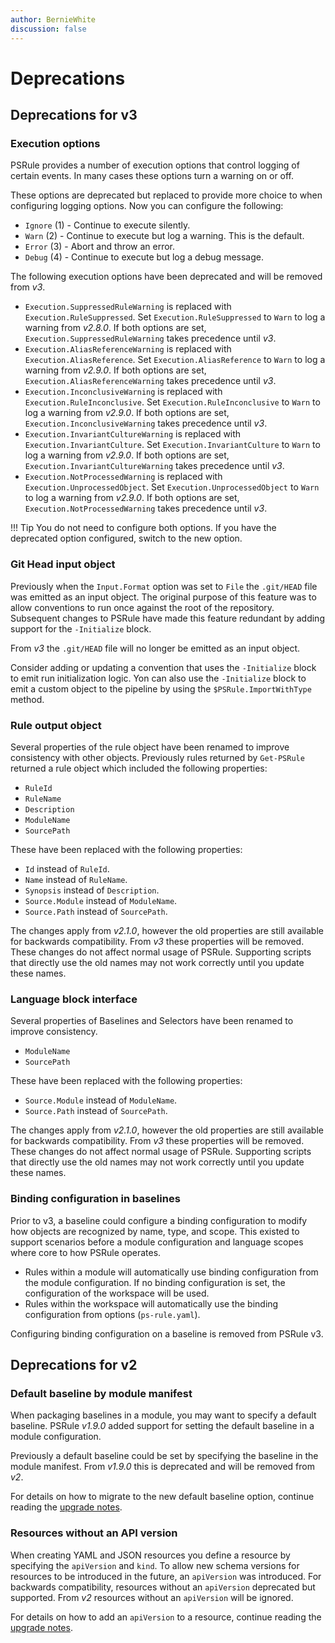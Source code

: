 ```yaml
---
author: BernieWhite
discussion: false
---
```


# Deprecations

## Deprecations for v3

### Execution options

PSRule provides a number of execution options that control logging of certain events.
In many cases these options turn a warning on or off.

These options are deprecated but replaced to provide more choice to when configuring logging options.
Now you can configure the following:

- `Ignore` (1) - Continue to execute silently.
- `Warn` (2) - Continue to execute but log a warning.
  This is the default.
- `Error` (3) - Abort and throw an error.
- `Debug` (4) - Continue to execute but log a debug message.

The following execution options have been deprecated and will be removed from _v3_.

- `Execution.SuppressedRuleWarning` is replaced with `Execution.RuleSuppressed`.
  Set `Execution.RuleSuppressed` to `Warn` to log a warning from _v2.8.0_.
  If both options are set, `Execution.SuppressedRuleWarning` takes precedence until _v3_.
- `Execution.AliasReferenceWarning` is replaced with `Execution.AliasReference`.
  Set `Execution.AliasReference` to `Warn` to log a warning from _v2.9.0_.
  If both options are set, `Execution.AliasReferenceWarning` takes precedence until _v3_.
- `Execution.InconclusiveWarning` is replaced with `Execution.RuleInconclusive`.
  Set `Execution.RuleInconclusive` to `Warn` to log a warning from _v2.9.0_.
  If both options are set, `Execution.InconclusiveWarning` takes precedence until _v3_.
- `Execution.InvariantCultureWarning` is replaced with `Execution.InvariantCulture`.
  Set `Execution.InvariantCulture` to `Warn` to log a warning from _v2.9.0_.
  If both options are set, `Execution.InvariantCultureWarning` takes precedence until _v3_.
- `Execution.NotProcessedWarning` is replaced with `Execution.UnprocessedObject`.
  Set `Execution.UnprocessedObject` to `Warn` to log a warning from _v2.9.0_.
  If both options are set, `Execution.NotProcessedWarning` takes precedence until _v3_.

!!! Tip
    You do not need to configure both options.
    If you have the deprecated option configured, switch to the new option.

### Git Head input object

Previously when the `Input.Format` option was set to `File` the `.git/HEAD` file was emitted as an input object.
The original purpose of this feature was to allow conventions to run once against the root of the repository.
Subsequent changes to PSRule have made this feature redundant by adding support for the `-Initialize` block.

From _v3_ the `.git/HEAD` file will no longer be emitted as an input object.

Consider adding or updating a convention that uses the `-Initialize` block to emit run initialization logic.
Yon can also use the `-Initialize` block to emit a custom object to the pipeline by using the `$PSRule.ImportWithType` method.

### Rule output object

Several properties of the rule object have been renamed to improve consistency with other objects.
Previously rules returned by `Get-PSRule` returned a rule object which included the following properties:

- `RuleId`
- `RuleName`
- `Description`
- `ModuleName`
- `SourcePath`

These have been replaced with the following properties:

- `Id` instead of `RuleId`.
- `Name` instead of `RuleName`.
- `Synopsis` instead of `Description`.
- `Source.Module` instead of `ModuleName`.
- `Source.Path` instead of `SourcePath`.

The changes apply from _v2.1.0_, however the old properties are still available for backwards compatibility.
From _v3_ these properties will be removed.
These changes do not affect normal usage of PSRule.
Supporting scripts that directly use the old names may not work correctly until you update these names.

### Language block interface

Several properties of Baselines and Selectors have been renamed to improve consistency.

- `ModuleName`
- `SourcePath`

These have been replaced with the following properties:

- `Source.Module` instead of `ModuleName`.
- `Source.Path` instead of `SourcePath`.

The changes apply from _v2.1.0_, however the old properties are still available for backwards compatibility.
From _v3_ these properties will be removed.
These changes do not affect normal usage of PSRule.
Supporting scripts that directly use the old names may not work correctly until you update these names.

### Binding configuration in baselines

Prior to v3, a baseline could configure a binding configuration to modify how objects are recognized by name, type, and scope.
This existed to support scenarios before a module configuration and language scopes where core to how PSRule operates.

- Rules within a module will automatically use binding configuration from the module configuration.
  If no binding configuration is set, the configuration of the workspace will be used.
- Rules within the workspace will automatically use the binding configuration from options (`ps-rule.yaml`).

Configuring binding configuration on a baseline is removed from PSRule v3.

## Deprecations for v2

### Default baseline by module manifest

When packaging baselines in a module, you may want to specify a default baseline.
PSRule _v1.9.0_ added support for setting the default baseline in a module configuration.

Previously a default baseline could be set by specifying the baseline in the module manifest.
From _v1.9.0_ this is deprecated and will be removed from _v2_.

For details on how to migrate to the new default baseline option, continue reading the [upgrade notes][1].

  [1]: upgrade-notes.md#setting-default-module-baseline

### Resources without an API version

When creating YAML and JSON resources you define a resource by specifying the `apiVersion` and `kind`.
To allow new schema versions for resources to be introduced in the future, an `apiVersion` was introduced.
For backwards compatibility, resources without an `apiVersion` deprecated but supported.
From _v2_ resources without an `apiVersion` will be ignored.

For details on how to add an `apiVersion` to a resource, continue reading the [upgrade notes][2].

  [2]: upgrade-notes.md#setting-resource-api-version
